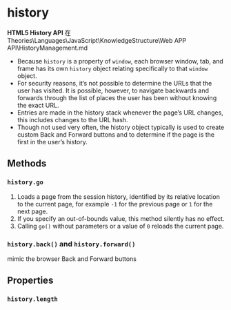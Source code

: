 # history

**HTML5 History API** 在 Theories\Languages\JavaScript\KnowledgeStructure\Web APP API\HistoryManagement.md

* Because `history` is a property of `window`, each browser window, tab, and
frame has its own `history` object relating specifically to that `window` object.
* For security reasons, it’s not possible to determine the URLs that the user
has visited. It is possible, however, to navigate backwards and forwards through
the list of places the user has been without knowing the exact URL.
* Entries are made in the history stack whenever the page’s URL changes, this
includes changes to the URL hash.
* Though not used very often, the history object typically is used to create
custom Back and Forward buttons and to determine if the page is the first in the
user’s history.


## Methods
### `history.go`
1. Loads a page from the session history, identified by its relative location to
the current page, for example `-1` for the previous page or `1` for the next
page.
2. If you specify an out-of-bounds value, this method silently has no effect.
3. Calling `go()` without parameters or a value of `0` reloads the current page. 

### `history.back()` and `history.forward()`
mimic the browser Back and Forward buttons


## Properties
### `history.length`
